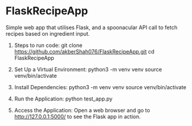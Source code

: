 # FlaskRecipeApp
Simple web app that utilises Flask, and a spoonacular API call to fetch recipes based on ingredient input. 

1. Steps to run code:
  git clone https://github.com/akberShah076/FlaskRecipeApp.git
  cd FlaskRecipeApp

2. Set Up a Virtual Environment: 
  python3 -m venv venv
  source venv/bin/activate

3. Install Dependencies:
  python3 -m venv venv
  source venv/bin/activate

4. Run the Application:
  python test_app.py

5. Access the Application:
  Open a web browser and go to http://127.0.0.1:5000/ to see the Flask app in action.
